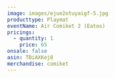 ```yaml
---
image: images/ejue2otuyaigf-5.jpg
producttype: Playmat
eventName: Air Comiket 2 (Eatos)
pricings:
  - quantity: 1
    price: 65
onsale: false
asin: TBiAXKej8
merchandise: comiket
---
```

